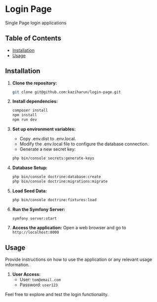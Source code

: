 # Login Page

Single Page login applications

## Table of Contents

- [Installation](#installation)
- [Usage](#usage)

## Installation

1. **Clone the repository:**
    ```bash
    git clone git@github.com:kaziharun/login-page.git
    ```

2. **Install dependencies:**
    ```bash
    composer install
    npm install
    npm run dev
    ```

3. **Set up environment variables:**
    - Copy .env.dist to .env.local.
    - Modify the .env.local file to configure the database connection.
    - Generate a new secret key:
    ```bash
    php bin/console secrets:generate-keys
    ```


4. **Database Setup:**
    ```bash
    php bin/console doctrine:database:create
    php bin/console doctrine:migrations:migrate
    ```
   
5. **Load Seed Data:**
    ```bash
    php bin/console doctrine:fixtures:load
    ```
   
6. **Run the Symfony Server:**
    ```bash
    symfony server:start
    ```

7. **Access the application:**
   Open a web browser and go to `http://localhost:8000`

   

## Usage

Provide instructions on how to use the application or any relevant usage information.
1. **User Access:**
   - User: `tom@email.com`
   - Password: `user123`
   
Feel free to explore and test the login functionality.
